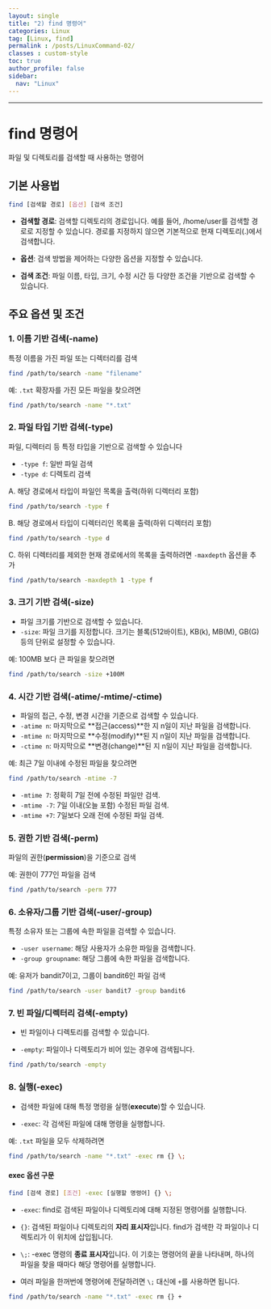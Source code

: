 ```yaml
---
layout: single
title: "2) find 명령어"
categories: Linux
tag: [Linux, find]
permalink : /posts/LinuxCommand-02/
classes : custom-style
toc: true
author_profile: false
sidebar:
  nav: "Linux"
---
```


<hr>

# find 명령어

파일 및 디렉토리를 검색할 때 사용하는 명령어

## 기본 사용법

```bash
find [검색할 경로] [옵션] [검색 조건]
```

- **검색할 경로**: 검색할 디렉토리의 경로입니다. 예를 들어, /home/user를 검색할 경로로 지정할 수 있습니다. 경로를 지정하지 않으면 기본적으로 현재 디렉토리(.)에서 검색합니다.

- **옵션**: 검색 방법을 제어하는 다양한 옵션을 지정할 수 있습니다.

- **검색 조건**: 파일 이름, 타입, 크기, 수정 시간 등 다양한 조건을 기반으로 검색할 수 있습니다.

## 주요 옵션 및 조건

### 1. 이름 기반 검색(-name)

특정 이름을 가진 파일 또는 디렉터리를 검색

```bash
find /path/to/search -name "filename"
```

예: `.txt` 확장자를 가진 모든 파일을 찾으려면

```bash
find /path/to/search -name "*.txt"
```

### 2. 파일 타입 기반 검색(-type)

파일, 디렉터리 등 특정 타입을 기반으로 검색할 수 있습니다

- `-type f`: 일반 파일 검색
- `-type d`: 디렉토리 검색

A. 해당 경로에서 타입이 파일인 목록을 출력(하위 디렉터리 포함)

```bash
find /path/to/search -type f
```

B. 해당 경로에서 타입이 디렉터리인 목록을 출력(하위 디렉터리 포함)

```bash
find /path/to/search -type d
```

C. 하위 디렉터리를 제외한 현재 경로에서의 목록을 출력하려면 `-maxdepth` 옵션을 추가

```bash
find /path/to/search -maxdepth 1 -type f
```

### 3. 크기 기반 검색(-size)

- 파일 크기를 기반으로 검색할 수 있습니다.
- `-size`: 파일 크기를 지정합니다. 크기는 블록(512바이트), KB(k), MB(M), GB(G) 등의 단위로 설정할 수 있습니다.

예: 100MB 보다 큰 파일을 찾으려면

```bash
find /path/to/search -size +100M
```

### 4. 시간 기반 검색(-atime/-mtime/-ctime)

- 파일의 접근, 수정, 변경 시간을 기준으로 검색할 수 있습니다.
- `-atime n`: 마지막으로 **접근(access)**한 지 n일이 지난 파일을 검색합니다.
- `-mtime n`: 마지막으로 **수정(modify)**된 지 n일이 지난 파일을 검색합니다.
- `-ctime n`: 마지막으로 **변경(change)**된 지 n일이 지난 파일을 검색합니다.

예: 최근 7일 이내에 수정된 파일을 찾으려면

```bash
find /path/to/search -mtime -7
```

- `-mtime 7`: 정확히 7일 전에 수정된 파일만 검색.
- `-mtime -7`: 7일 이내(오늘 포함) 수정된 파일 검색.
- `-mtime +7`: 7일보다 오래 전에 수정된 파일 검색.

### 5. 권한 기반 검색(-perm)

파일의 권한(**permission**)을 기준으로 검색

예: 권한이 777인 파일을 검색

```bash
find /path/to/search -perm 777
```

### 6. 소유자/그룹 기반 검색(-user/-group)

특정 소유자 또는 그룹에 속한 파일을 검색할 수 있습니다.

- `-user username`: 해당 사용자가 소유한 파일을 검색합니다.
- `-group groupname`: 해당 그룹에 속한 파일을 검색합니다.

예: 유저가 bandit7이고, 그룹이 bandit6인 파일 검색

```bash
find /path/to/search -user bandit7 -group bandit6
```

### 7. 빈 파일/디렉터리 검색(-empty)

- 빈 파일이나 디렉토리를 검색할 수 있습니다.

- `-empty`: 파일이나 디렉토리가 비어 있는 경우에 검색됩니다.

```bash
find /path/to/search -empty
```

### 8. 실행(-exec)

- 검색한 파일에 대해 특정 명령을 실행(**execute**)할 수 있습니다.

- `-exec`: 각 검색된 파일에 대해 명령을 실행합니다.

예: `.txt` 파일을 모두 삭제하려면

```bash
find /path/to/search -name "*.txt" -exec rm {} \;
```

#### exec 옵션 구문

```bash
find [검색 경로] [조건] -exec [실행할 명령어] {} \;
```

- `-exec`: find로 검색된 파일이나 디렉토리에 대해 지정된 명령어를 실행합니다.

- `{}`: 검색된 파일이나 디렉토리의 **자리 표시자**입니다. find가 검색한 각 파일이나 디렉토리가 이 위치에 삽입됩니다.

- `\;`: -exec 명령의 **종료 표시자**입니다. 이 기호는 명령어의 끝을 나타내며, 하나의 파일을 찾을 때마다 해당 명령어를 실행합니다.

- 여러 파일을 한꺼번에 명령어에 전달하려면 `\;` 대신에 `+`를 사용하면 됩니다.

```bash
find /path/to/search -name "*.txt" -exec rm {} +
```





